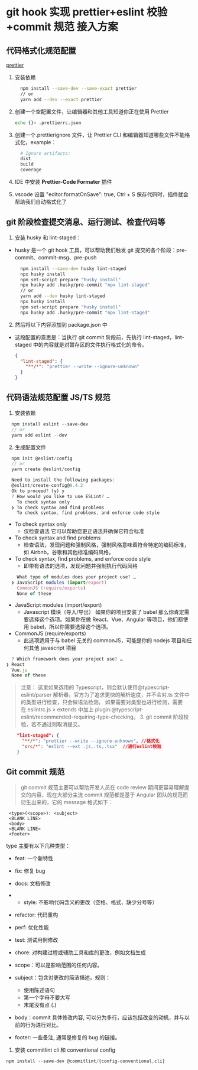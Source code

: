 # git hook 实现 prettier+eslint 校验+commit 规范 接入方案

## 代码格式化规范配置

[prettier](https://prettier.io/)

1. 安装依赖
   ```sh
     npm install --save-dev --save-exact prettier
     // or
     yarn add --dev --exact prettier
   ```
2. 创建一个空配置文件，让编辑器和其他工具知道你正在使用 Prettier

   ```sh
   echo {}> .prettierrc.json
   ```

3. 创建一个.prettierignore 文件，让 Prettier CLI 和编辑器知道哪些文件不能格式化，example：

   ```sh
     # Ignore artifacts:
     dist
     build
     coverage
   ```

4. IDE 中安装 **Prettier-Code Formater** 插件
5. vscode 设置 "editor.formatOnSave": true,
   Ctrl + S 保存代码时，插件就会帮助我们自动格式化了

## git 阶段检查提交消息、运行测试、检查代码等

1. 安装 husky 和 ​​lint-staged：

- husky 是一个 git hook 工具，可以帮助我们触发 git 提交的各个阶段：pre-commit、commit-msg、pre-push

  ```sh
    npm install --save-dev husky lint-staged
    npx husky install
    npm set-script prepare "husky install"
    npx husky add .husky/pre-commit "npx lint-staged"
    // or
    yarn add --dev husky lint-staged
    npx husky install
    npm set-script prepare "husky install"
    npx husky add .husky/pre-commit "npx lint-staged"

  ```

2. 然后将以下内容添加到 package.json 中

- 这段配置的意思是：当执行 git commit 阶段前，先执行 lint-staged，lint-staged 中的内容就是对暂存区的文件执行格式化的命令。
  ```json
  {
    "lint-staged": {
      "**/*": "prettier --write --ignore-unknown"
    }
  }
  ```

## 代码语法规范配置 JS/TS 规范

1. 安装依赖

```js
  npm install eslint --save-dev
  // or
  yarn add eslint --dev
```

2. 生成配置文件

```js
  npm init @eslint/config
  // or
  yarn create @eslint/config
```

```js
  Need to install the following packages:
  @eslint/create-config@0.4.2
  Ok to proceed? (y) y
  ? How would you like to use ESLint? …
    To check syntax only
  ❯ To check syntax and find problems
    To check syntax, find problems, and enforce code style
```

- To check syntax only
  - 仅检查语法 它可以帮助您更正语法并确保它符合标准
- To check syntax and find problems
  - 检查语法，发现问题和强制风格，强制风格意味着符合特定的编码标准，如 Airbnb，谷歌和其他标准编码风格。
- To check syntax, find problems, and enforce code style
  - 即带有语法的选项，发现问题并强制执行代码风格

```js
    What type of modules does your project use? …
  ❯ JavaScript modules (import/export)
    CommonJS (require/exports)
    None of these
```

- JavaScript modules (import/export)
  - Javascript 模块（导入/导出） 如果你的项目安装了 babel 那么你肯定需要选择这个选项。如果你在做 React、Vue、Angular 等项目，他们都使用 babel，所以你需要选择这个选项。
- CommonJS (require/exports)
  - 此选项适用于与 babel 无关的 commonJS，可能是你的 nodejs 项目和任何其他 javascript 项目

```js
  ? Which framework does your project use? …
❯ React
  Vue.js
  None of these
```

> 注意： 这里如果选用的 Typescript，则会默认使用@typescript-eslint/parser 解析器，官方为了追求更快的解析速度，并不会对.ts 文件中的类型进行检查，只会做语法检测。
> 如果需要对类型也进行检测，需要在.eslintrc.js > extends 中加上 plugin:@typescript-eslint/recommended-requiring-type-checking。 3. git commit 阶段校验，若不通过则取消提交。

```json
    "lint-staged": {
      "**/*": "prettier --write --ignore-unknown", //格式化
      "src/*": "eslint --ext .js,.ts,.tsx"  //进行eslint校验
    }
```

## Git commit 规范

> git commit 规范主要可以帮助开发人员在 code review 期间更容易理解提交的内容，现在大部分主流 commit 规范都是基于 Angular 团队的规范而衍生出来的，它的 message 格式如下：

```shell
 <type>(<scope>): <subject>
 <BLANK LINE>
 <body>
 <BLANK LINE>
 <footer>
```

type 主要有以下几种类型：

- feat: 一个新特性
- fix: 修复 bug
- docs: 文档修改
- - style: 不影响代码含义的更改（空格、格式、缺少分号等）
- refactor: 代码重构
- perf: 优化性能
- test: 测试用例修改
- chore: 对构建过程或辅助工具和库的更改，例如文档生成

- scope：可以是影响范围的任何内容。
- subject：包含对更改的简洁描述，规则：
  - 使用陈述语句
  - 第一个字母不要大写
  - 末尾没有点 (.)
- body：commit 具体修改内容, 可以分为多行，应该包括改变的动机，并与以前的行为进行对比。
- footer: 一些备注, 通常是修复的 bug 的链接。

1. 安装 commitlint cli 和 conventional config

```js
npm install --save-dev @commitlint/{config-conventional,cli}
```
